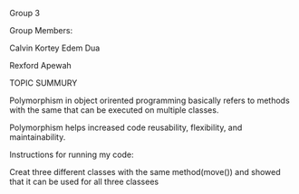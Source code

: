 Group 3


Group Members:

Calvin Kortey Edem Dua 

Rexford Apewah

TOPIC SUMMURY

Polymorphism in object orirented programming basically refers to methods with the same that can be executed on multiple classes.

Polymorphism helps increased code reusability, flexibility, and maintainability.

Instructions for running my code:

Creat three different classes with the same method(move()) and showed that it can be used for all three classees


